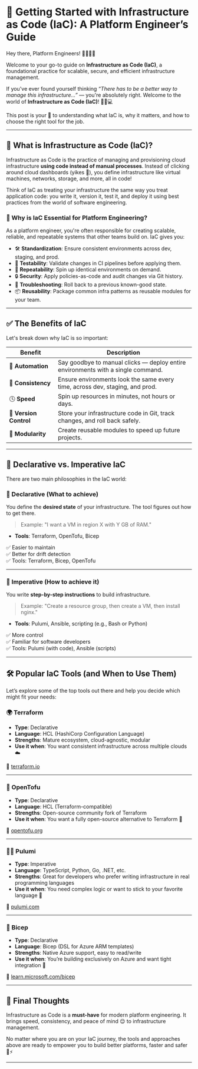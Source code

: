 # 🚀 Getting Started with Infrastructure as Code (IaC): A Platform Engineer’s Guide

Hey there, Platform Engineers! 👷‍♀️👷‍♂️

Welcome to your go-to guide on **Infrastructure as Code (IaC)**, a foundational practice for scalable, secure, and efficient infrastructure management.

If you've ever found yourself thinking *“There has to be a better way to manage this infrastructure…”* — you're absolutely right. Welcome to the world of **Infrastructure as Code (IaC)**! 🧑‍💻💻

This post is your 🔑 to understanding what IaC is, why it matters, and how to choose the right tool for the job.

---

## 📘 What is Infrastructure as Code (IaC)?

Infrastructure as Code is the practice of managing and provisioning cloud infrastructure **using code instead of manual processes**. Instead of clicking around cloud dashboards (yikes 😬), you define infrastructure like virtual machines, networks, storage, and more, all in code!

Think of IaC as treating your infrastructure the same way you treat application code: you write it, version it, test it, and deploy it using best practices from the world of software engineering.

### 🧠 Why is IaC Essential for Platform Engineering?

As a platform engineer, you're often responsible for creating scalable, reliable, and repeatable systems that other teams build on. IaC gives you:

- 🛠️ **Standardization**: Ensure consistent environments across dev, staging, and prod.
- 🧪 **Testability**: Validate changes in CI pipelines before applying them.
- 🔁 **Repeatability**: Spin up identical environments on demand.
- 🔒 **Security**: Apply policies-as-code and audit changes via Git history.
- 🔧 **Troubleshooting**: Roll back to a previous known-good state.
- 📦 **Reusability**: Package common infra patterns as reusable modules for your team.

---

## ✅ The Benefits of IaC

Let's break down why IaC is so important:

| Benefit           | Description |
|------------------|-------------|
| 🤖 **Automation** | Say goodbye to manual clicks — deploy entire environments with a single command. |
| 📏 **Consistency** | Ensure environments look the same every time, across dev, staging, and prod. |
| 🕓 **Speed** | Spin up resources in minutes, not hours or days. |
| 📝 **Version Control** | Store your infrastructure code in Git, track changes, and roll back safely. |
| 🧩 **Modularity** | Create reusable modules to speed up future projects. |

---

## 🔁 Declarative vs. Imperative IaC

There are two main philosophies in the IaC world:

### 📜 Declarative (What to achieve)

You define the **desired state** of your infrastructure. The tool figures out how to get there.

> Example: "I want a VM in region X with Y GB of RAM."

- **Tools**: Terraform, OpenTofu, Bicep

✅ Easier to maintain  
✅ Better for drift detection  
✅ Tools: Terraform, Bicep, OpenTofu  

---

### 🧮 Imperative (How to achieve it)

You write **step-by-step instructions** to build infrastructure.

> Example: "Create a resource group, then create a VM, then install nginx."

- **Tools**: Pulumi, Ansible, scripting (e.g., Bash or Python)

✅ More control  
✅ Familiar for software developers  
✅ Tools: Pulumi (with code), Ansible (scripts)

---

## 🛠️ Popular IaC Tools (and When to Use Them)

Let’s explore some of the top tools out there and help you decide which might fit your needs:

### 🌍 Terraform

- **Type**: Declarative
- **Language**: HCL (HashiCorp Configuration Language)
- **Strengths**: Mature ecosystem, cloud-agnostic, modular
- **Use it when**: You want consistent infrastructure across multiple clouds ☁️

🔗 [terraform.io](https://www.terraform.io)

---

### 🌱 OpenTofu

- **Type**: Declarative
- **Language**: HCL (Terraform-compatible)
- **Strengths**: Open-source community fork of Terraform
- **Use it when**: You want a fully open-source alternative to Terraform 👐

🔗 [opentofu.org](https://opentofu.org)

---

### 🧑‍💻 Pulumi

- **Type**: Imperative
- **Language**: TypeScript, Python, Go, .NET, etc.
- **Strengths**: Great for developers who prefer writing infrastructure in real programming languages
- **Use it when**: You need complex logic or want to stick to your favorite language 🧠

🔗 [pulumi.com](https://www.pulumi.com)

---

### 🧱 Bicep

- **Type**: Declarative
- **Language**: Bicep (DSL for Azure ARM templates)
- **Strengths**: Native Azure support, easy to read/write
- **Use it when**: You’re building exclusively on Azure and want tight integration 🔗

🔗 [learn.microsoft.com/bicep](https://learn.microsoft.com/en-us/azure/azure-resource-manager/bicep/)

---

## 🧭 Final Thoughts

Infrastructure as Code is a **must-have** for modern platform engineering. It brings speed, consistency, and peace of mind 😌 to infrastructure management.

No matter where you are on your IaC journey, the tools and approaches above are ready to empower you to build better platforms, faster and safer 🚧⚡

---
